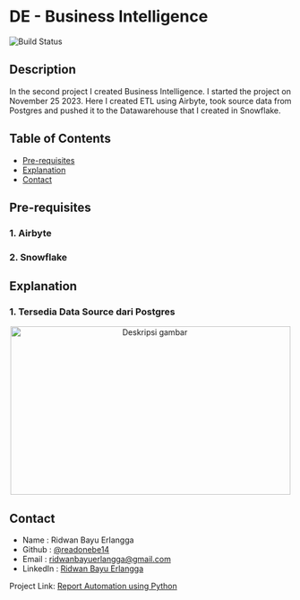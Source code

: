 # DE - Business Intelligence

![Build Status](https://img.shields.io/badge/build-passing-brightgreen)

## Description
In the second project I created Business Intelligence. I started the project on November 25 2023. Here I created ETL using Airbyte, took source data from Postgres and pushed it to the Datawarehouse that I created in Snowflake.

## Table of Contents
- [Pre-requisites](#pre-requisites)
- [Explanation](#explanation)
- [Contact](#contact)

## Pre-requisites
### 1. Airbyte
### 2. Snowflake

## Explanation
### 1. Tersedia Data Source dari Postgres
<div align="center">
    <img src="https://drive.google.com/uc?id=1330a-5-KwO3mzlEWXpWFNhvElvm9fke2" alt="Deskripsi gambar" width="500" height="300">
</div>

## Contact
- Name          : Ridwan Bayu Erlangga 
- Github        : [@readonebe14](https://github.com/readonebe14)
- Email         : [ridwanbayuerlangga@gmail.com](mailto:ridwanbayuerlangga@gmail.com)
- LinkedIn      : [Ridwan Bayu Erlangga](https://www.linkedin.com/in/ridwanbayuerlangga/)

Project Link: [Report Automation using Python](https://github.com/readonebe14/learn-project/blob/portfolio/project/1.%20Report%20Automation/Project1%20-%20Report%20Automation.ipynb)
